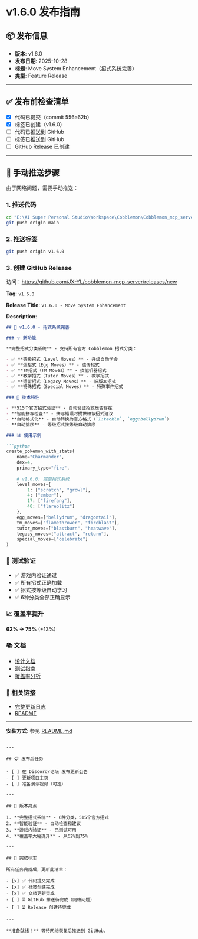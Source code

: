 # v1.6.0 发布指南

## 📦 发布信息

- **版本**: v1.6.0
- **发布日期**: 2025-10-28
- **标题**: Move System Enhancement（招式系统完善）
- **类型**: Feature Release

---

## ✅ 发布前检查清单

- [x] 代码已提交（commit 556a62b）
- [x] 标签已创建（v1.6.0）
- [ ] 代码已推送到 GitHub
- [ ] 标签已推送到 GitHub
- [ ] GitHub Release 已创建

---

## 🚀 手动推送步骤

由于网络问题，需要手动推送：

### 1. 推送代码
```bash
cd "E:\AI Super Personal Studio\Workspace\Cobblemon\Cobblemon_mcp_server"
git push origin main
```

### 2. 推送标签
```bash
git push origin v1.6.0
```

### 3. 创建 GitHub Release

访问：https://github.com/JX-YL/cobblemon-mcp-server/releases/new

**Tag**: `v1.6.0`

**Release Title**: `v1.6.0 - Move System Enhancement`

**Description**:

```markdown
## 🎯 v1.6.0 - 招式系统完善

### ✨ 新功能

**完整招式分类系统** - 支持所有官方 Cobblemon 招式分类：

- ✅ **等级招式（Level Moves）** - 升级自动学会
- ✅ **蛋招式（Egg Moves）** - 遗传招式
- ✅ **TM招式（TM Moves）** - 技能机器招式
- ✅ **教学招式（Tutor Moves）** - 教学招式
- ✅ **遗留招式（Legacy Moves）** - 旧版本招式
- ✅ **特殊招式（Special Moves）** - 特殊事件招式

### 🔧 技术特性

- **515个官方招式验证** - 自动验证招式是否存在
- **智能拼写检查** - 拼写错误时提供相似招式建议
- **自动格式化** - 自动转换为官方格式（`1:tackle`, `egg:bellydrum`）
- **自动排序** - 等级招式按等级自动排序

### 📊 使用示例

```python
create_pokemon_with_stats(
    name="Charmander",
    dex=4,
    primary_type="fire",
    
    # v1.6.0: 完整招式系统
    level_moves={
        1: ["scratch", "growl"],
        4: ["ember"],
        17: ["firefang"],
        40: ["flareblitz"]
    },
    egg_moves=["bellydrum", "dragontail"],
    tm_moves=["flamethrower", "fireblast"],
    tutor_moves=["blastburn", "heatwave"],
    legacy_moves=["attract", "return"],
    special_moves=["celebrate"]
)
```

### 🧪 测试验证

- ✅ 游戏内验证通过
- ✅ 所有招式正确加载
- ✅ 招式按等级自动学习
- ✅ 6种分类全部正确显示

### 📈 覆盖率提升

**62% → 75%** (+13%)

### 📚 文档

- [设计文档](docs/design/V1.6.0_DESIGN.md)
- [测试指南](docs/tests/V1.6.0_TEST_GUIDE.md)
- [覆盖率分析](docs/design/DATAPACK_COVERAGE_ANALYSIS.md)

### 🔗 相关链接

- [完整更新日志](CHANGELOG.md#v160---2025-10-28)
- [README](README.md)

---

**安装方式**: 参见 [README.md](README.md#-安装)
```

---

## 📋 发布后任务

- [ ] 在 Discord/论坛 发布更新公告
- [ ] 更新项目主页
- [ ] 准备演示视频（可选）

---

## 📝 版本亮点

1. **完整招式系统** - 6种分类，515个官方招式
2. **智能验证** - 自动检查和建议
3. **游戏内验证** - 已测试可用
4. **覆盖率大幅提升** - 从62%到75%

---

## 🎉 完成标志

所有任务完成后，更新此清单：

- [x] ✅ 代码提交完成
- [x] ✅ 标签创建完成
- [x] ✅ 文档更新完成
- [ ] ⏳ GitHub 推送待完成（网络问题）
- [ ] ⏳ Release 创建待完成

---

**准备就绪！** 等待网络恢复后推送到 GitHub。

